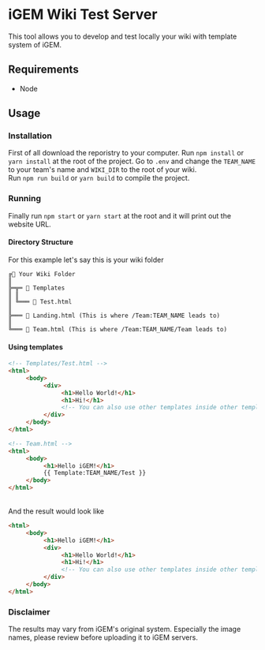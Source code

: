 # iGEM Wiki Test Server
This tool allows you to develop and test locally your wiki with template system of iGEM.

## Requirements
- Node

## Usage

### Installation
First of all download the reporistry to your computer. Run `npm install` or `yarn install` at the root of the project.
Go to `.env` and change the `TEAM_NAME` to your team's name and `WIKI_DIR` to the root of your wiki.
<br>
Run `npm run build` or `yarn build` to compile the project.

### Running
Finally run `npm start` or `yarn start` at the root and it will print out the website URL.

#### Directory Structure
For this example let's say this is your wiki folder
```
╔📂 Your Wiki Folder
║
╠═╦═ 📂 Templates
║ ║
║ ╚═══ 📄 Test.html
║
╠═══ 📄 Landing.html (This is where /Team:TEAM_NAME leads to)
║
╚═══ 📄 Team.html (This is where /Team:TEAM_NAME/Team leads to)
```

#### Using templates

```html
<!-- Templates/Test.html -->
<html>
     <body>
          <div>
               <h1>Hello World!</h1>
               <h1>Hi!</h1>
               <!-- You can also use other templates inside other templates -->
          </div>
     </body>
</html>

<!-- Team.html -->
<html>
     <body>
          <h1>Hello iGEM!</h1>
          {{ Template:TEAM_NAME/Test }}
     </body>
</html>
```
<br>
And the result would look like

```html
<html>
     <body>
          <h1>Hello iGEM!</h1>
          <div>
               <h1>Hello World!</h1>
               <h1>Hi!</h1>
               <!-- You can also use other templates inside other templates -->
          </div>
     </body>
</html>
```

### Disclaimer
The results may vary from iGEM's original system. Especially the image names, please review before uploading it to iGEM servers.